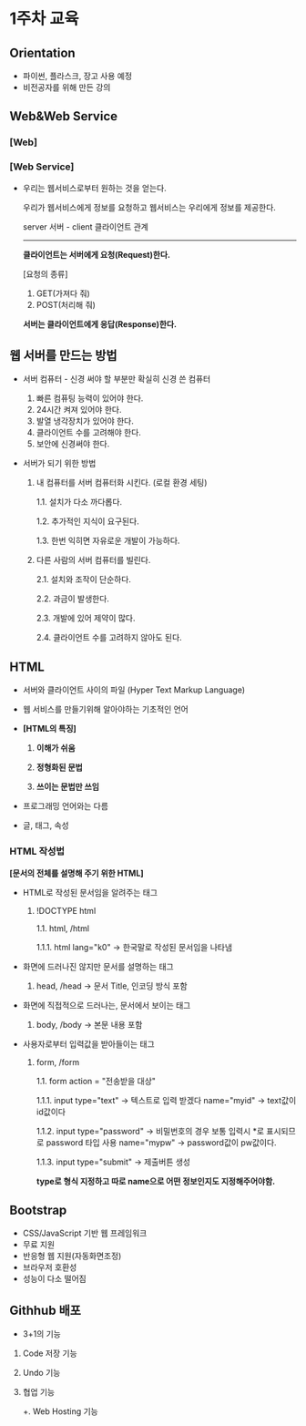 # 1주차 교육



## Orientation

- 파이썬, 플라스크, 장고 사용 예정
- 비전공자를 위해 만든 강의



## Web&Web Service

### [Web]

### [Web Service]

- 우리는 웹서비스로부터 원하는 것을 얻는다.

  우리가 웹서비스에게 정보를 요청하고 웹서비스는 우리에게 정보를 제공한다.

  server 서버 - client 클라이언트 관계

  ------

  **클라이언트는 서버에게 요청(Request)한다.** 

  [요청의 종류]

  1. GET(가져다 줘)
  2. POST(처리해 줘)

  **서버는 클라이언트에게 응답(Response)한다.**

  

## 웹 서버를 만드는 방법

- 서버 컴퓨터 - 신경 써야 할 부분만 확실히 신경 쓴 컴퓨터

  1. 빠른 컴퓨팅 능력이 있어야 한다.
  2. 24시간 켜져 있어야 한다.
  3. 발열 냉각장치가 있어야 한다.
  4. 클라이언트 수를 고려해야 한다.
  5. 보안에 신경써야 한다.

- 서버가 되기 위한 방법

  1. 내 컴퓨터를 서버 컴퓨터화 시킨다. (로컬 환경 세팅)

     1.1. 설치가 다소 까다롭다.

     1.2. 추가적인 지식이 요구된다.

     1.3. 한번 익히면 자유로운 개발이 가능하다.

  2. 다른 사람의 서버 컴퓨터를 빌린다.

     2.1. 설치와 조작이 단순하다.

     2.2. 과금이 발생한다.

     2.3. 개발에 있어 제약이 많다.

     2.4. 클라이언트 수를 고려하지 않아도 된다.



## HTML

- 서버와 클라이언트 사이의 파일 (Hyper Text Markup Language)

- 웹 서비스를 만들기위해 알아야하는 기초적인 언어

- **[HTML의 특징]**

  1. **이해가 쉬움**

  2. **정형화된 문법**

  3. **쓰이는 문법만 쓰임**

- 프로그래밍 언어와는 다름

- 글, 태그, 속성



### HTML 작성법

**[문서의 전체를 설명해 주기 위한 HTML]**

- HTML로 작성된 문서임을 알려주는 태그

  1. !DOCTYPE html

     1.1. html, /html

     1.1.1. html lang="k0"  -> 한국말로 작성된 문서임을 나타냄

- 화면에 드러나진 않지만 문서를 설명하는 태그

  1. head, /head  -> 문서 Title, 인코딩 방식 포함

- 화면에 직접적으로 드러나는, 문서에서 보이는 태그

  1. body, /body  -> 본문 내용 포함

- 사용자로부터 입력값을 받아들이는 태그

  1. form, /form

     1.1. form action = "전송받을 대상" 

     1.1.1. input type="text" -> 텍스트로 입력 받겠다 name="myid" -> text값이 id값이다

     1.1.2. input type="password" -> 비밀번호의 경우 보통 입력시 *로 표시되므로 password   타입 사용 name="mypw" -> password값이 pw값이다.

     1.1.3. input type="submit" -> 제출버튼 생성

     **type로 형식 지정하고 따로 name으로 어떤 정보인지도 지정해주어야함.**



## Bootstrap

- CSS/JavaScript 기반 웹 프레임워크
- 무료 지원
- 반응형 웹 지원(자동화면조정)
- 브라우저 호환성
- 성능이 다소 떨어짐



## Githhub 배포

- 3+1의 기능

1. Code 저장 기능

2. Undo 기능

3. 협업 기능

   +. Web Hosting 기능
